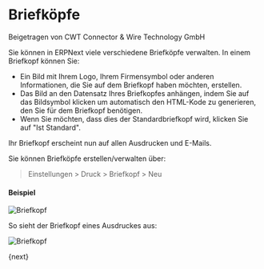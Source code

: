 # Briefköpfe
<span class="text-muted contributed-by">Beigetragen von CWT Connector & Wire Technology GmbH</span>

Sie können in ERPNext viele verschiedene Briefköpfe verwalten. In einem Briefkopf können Sie:

* Ein Bild mit Ihrem Logo, Ihrem Firmensymbol oder anderen Informationen, die Sie auf dem Briefkopf haben möchten, erstellen.
* Das Bild an den Datensatz Ihres Briefkopfes anhängen, indem Sie auf das Bildsymbol klicken um automatisch den HTML-Kode zu generieren, den Sie für dem Briefkopf benötigen.
* Wenn Sie möchten, dass dies der Standardbriefkopf wird, klicken Sie auf "Ist Standard".

Ihr Briefkopf erscheint nun auf allen Ausdrucken und E-Mails.

Sie können Briefköpfe erstellen/verwalten über:

> Einstellungen > Druck > Briefkopf > Neu

#### Beispiel

<img class="screenshot" alt="Briefkopf" src="/assets/erpnext_docs/assets/img/setup/print/letter-head.png">

So sieht der Briefkopf eines Ausdruckes aus:

<img class="screenshot" alt="Briefkopf" src="/assets/erpnext_docs/assets/img/setup/print/letter-head-1.png">

{next}
